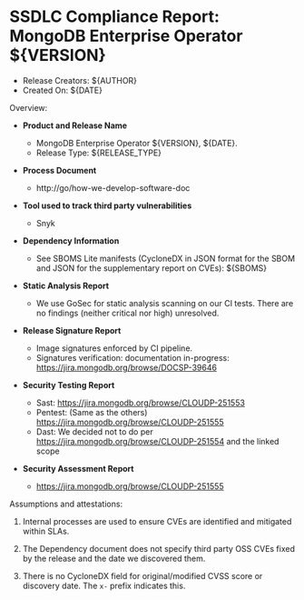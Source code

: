 SSDLC Compliance Report: MongoDB Enterprise Operator ${VERSION}
=================================================================

- Release Creators: ${AUTHOR}
- Created On:       ${DATE}

Overview:

- **Product and Release Name**

  - MongoDB Enterprise Operator ${VERSION}, ${DATE}.
  - Release Type: ${RELEASE_TYPE}

- **Process Document**
  - http://go/how-we-develop-software-doc

- **Tool used to track third party vulnerabilities**
  - Snyk

- **Dependency Information**
  - See SBOMS Lite manifests (CycloneDX in JSON format for the SBOM and JSON for the supplementary report on CVEs):
    ${SBOMS}

- **Static Analysis Report**
  - We use GoSec for static analysis scanning on our CI tests. There are no findings (neither critical nor high) unresolved.

- **Release Signature Report**
  - Image signatures enforced by CI pipeline.
  - Signatures verification: documentation in-progress: https://jira.mongodb.org/browse/DOCSP-39646

- **Security Testing Report**
  - Sast: https://jira.mongodb.org/browse/CLOUDP-251553
  - Pentest: (Same as the others) https://jira.mongodb.org/browse/CLOUDP-251555
  - Dast: We decided not to do per https://jira.mongodb.org/browse/CLOUDP-251554 and the linked scope

- **Security Assessment Report**
  - https://jira.mongodb.org/browse/CLOUDP-251555

Assumptions and attestations:

1. Internal processes are used to ensure CVEs are identified and mitigated within SLAs.

2. The Dependency document does not specify third party OSS CVEs fixed by the release and the date we discovered them.

3. There is no CycloneDX field for original/modified CVSS score or discovery date. The `x-` prefix indicates this.
